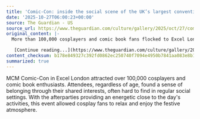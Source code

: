 ```yaml
---
title: 'Comic-Con: inside the social scene of the UK’s largest convention – in pictures'
date: '2025-10-27T06:00:23+00:00'
source: The Guardian - US
source_url: https://www.theguardian.com/culture/gallery/2025/oct/27/comic-con-inside-the-social-scene-of-the-uks-largest-convention-in-pictures
original_content: |-
  More than 100,000 cosplayers and comic book fans flocked to Excel London this weekend for MCM Comic-Con. Seeing old friends or making new ones, people young and old bond over shared interests, often feeling a sense of belonging that can be hard to find in conventional social settings. As the evenings draw in, the afterparties play an important role: a time for cosplay fans to let their hair down, let off some steam and dance the night away

   [Continue reading...](https://www.theguardian.com/culture/gallery/2025/oct/27/comic-con-inside-the-social-scene-of-the-uks-largest-convention-in-pictures)
content_checksum: b178e849327c392fd0862ec250740f7094e4950b7841aa083e8b17926d428cdb
summarized: true
---
```


MCM Comic-Con in Excel London attracted over 100,000 cosplayers and comic book enthusiasts. Attendees, regardless of age, found a sense of belonging through their shared interests, often hard to find in regular social settings. With the afterparties providing an energetic close to the day's activities, this event allowed cosplay fans to relax and enjoy the festive atmosphere.